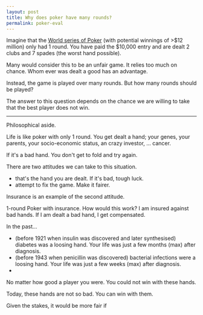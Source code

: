 ```yaml
---
layout: post
title: Why does poker have many rounds?
permalink: poker-eval
---
```


Imagine that the [World series of Poker](https://www.wsop.com/) (with potential winnings of >$12 million) only had 1 round. 
You have paid the $10,000 entry and are dealt 2 clubs and 7 spades (the worst hand possible).

<!-- make pic of dealt hands and flop -->

Many would consider this to be an unfair game. It relies too much on chance.
Whom ever was dealt a good has an advantage.

Instead, the game is played over many rounds.
But how many rounds should be played?
<!-- Are tournaments the best way to eval? -->
The answer to this question depends on the chance we are willing to take that the best player does not win.

***

Philosophical aside.

Life is like poker with only 1 round. You get dealt a hand; your genes, your parents, your socio-economic status, an crazy investor, ... cancer.
<!-- a picture of this would be nice! -->
If it's a bad hand. You don't get to fold and try again.

There are two attitudes we can take to this situation.

- that's the hand you are dealt. If it's bad, tough luck.
- attempt to fix the game. Make it fairer.

<!-- want to reduce the variance? want to make the game invariant to initial conditions. then there is no luck?! -->
Insurance is an example of the second attitude.

1-round Poker with insurance.
How would this work?
I am insured against bad hands. If I am dealt a bad hand, I get compensated.

In the past... 

- (before 1921 when insulin was discovered and later synthesised) diabetes was a loosing hand. Your life was just a few months (max) after diagnosis.
- (before 1943 when penicillin was discovered) bacterial infections were a loosing hand. Your life was just a few weeks (max) after diagnosis.
- 

No matter how good a player you were. You could not win with these hands.

Today, these hands are not so bad. You can win with them.

Given the stakes, it would be more fair if 

<!-- the veil of ignorance -->